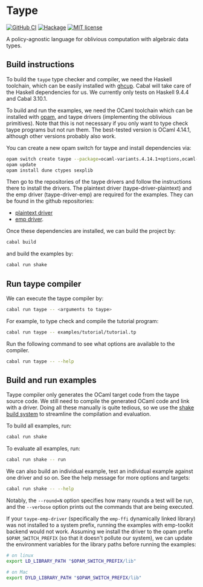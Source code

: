 # Taype

[![GitHub CI](https://github.com/ccyip/taype/workflows/CI/badge.svg)](https://github.com/ccyip/taype/actions)
[![Hackage](https://img.shields.io/hackage/v/taype.svg?logo=haskell)](https://hackage.haskell.org/package/taype)
[![MIT license](https://img.shields.io/badge/license-MIT-blue.svg)](LICENSE)

A policy-agnostic language for oblivious computation with algebraic data types.

## Build instructions

To build the `taype` type checker and compiler, we need the Haskell toolchain,
which can be easily installed with [ghcup](https://www.haskell.org/ghcup/).
Cabal will take care of the Haskell dependencies for us. We currently only tests
on Haskell 9.4.4 and Cabal 3.10.1.

To build and run the examples, we need the OCaml toolchain which can be
installed with [opam](https://opam.ocaml.org/), and taype drivers (implementing
the oblivious primitives). Note that this is not necessary if you only want to
type check taype programs but not run them. The best-tested version is OCaml
4.14.1, although other versions probably also work.

You can create a new opam switch for taype and install dependencies via:

``` sh
opam switch create taype --package=ocaml-variants.4.14.1+options,ocaml-option-flambda
opam update
opam install dune ctypes sexplib
```

Then go to the repositories of the taype drivers and follow the instructions
there to install the drivers. The plaintext driver (taype-driver-plaintext) and
the emp driver (taype-driver-emp) are required for the examples. They can be
found in the github repositories:
- [plaintext driver](https://github.com/ccyip/taype-driver-plaintext)
- [emp driver](https://github.com/ccyip/taype-driver-emp).

Once these dependencies are installed, we can build the project by:

``` sh
cabal build
```

and build the examples by:

``` sh
cabal run shake
```

## Run taype compiler

We can execute the taype compiler by:

``` sh
cabal run taype -- <arguments to taype>
```

For example, to type check and compile the tutorial program:

``` sh
cabal run taype -- examples/tutorial/tutorial.tp
```

Run the following command to see what options are available to the compiler.

``` sh
cabal run taype -- --help
```

## Build and run examples

Taype compiler only generates the OCaml target code from the taype source code.
We still need to compile the generated OCaml code and link with a driver. Doing
all these manually is quite tedious, so we use the [shake build
system](https://shakebuild.com/) to streamline the compilation and evaluation.

To build all examples, run:

``` sh
cabal run shake
```

To evaluate all examples, run:

``` sh
cabal run shake -- run
```

We can also build an individual example, test an individual example against one
driver and so on. See the help message for more options and targets:

``` sh
cabal run shake -- --help
```

Notably, the `--round=N` option specifies how many rounds a test will be run,
and the `--verbose` option prints out the commands that are being executed.

If your `taype-emp-driver` (specifically the `emp-ffi` dynamically linked
library) was not installed to a system prefix, running the examples with
emp-toolkit backend would not work. Assuming we install the driver to the opam
prefix `$OPAM_SWITCH_PREFIX` (so that it doesn't pollute our system), we can
update the environment variables for the library paths before running the
examples:

``` sh
# on linux
export LD_LIBRARY_PATH "$OPAM_SWITCH_PREFIX/lib"

# on Mac
export DYLD_LIBRARY_PATH "$OPAM_SWITCH_PREFIX/lib"
```
